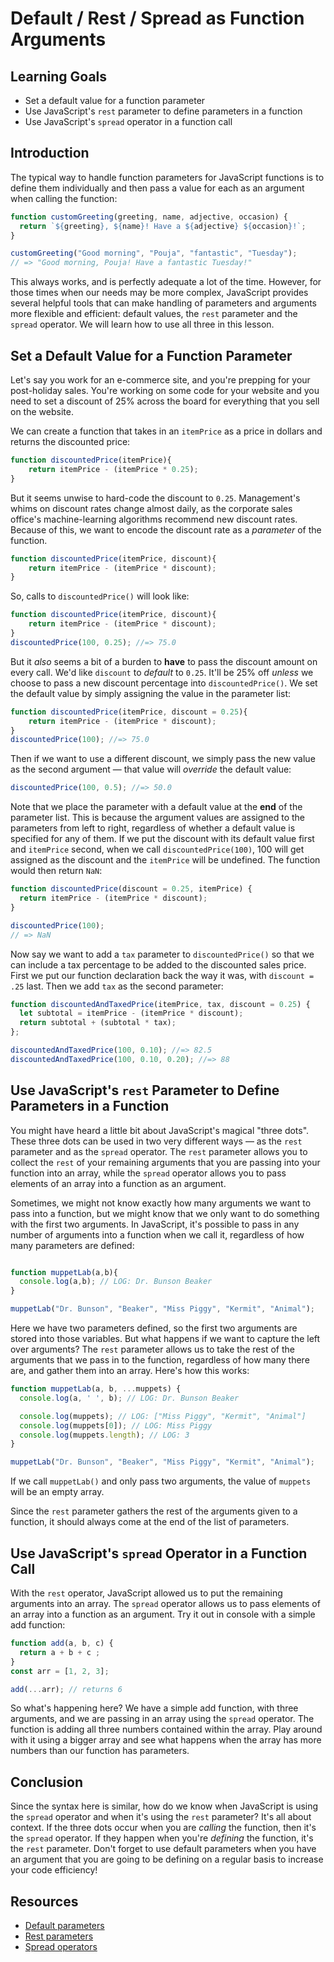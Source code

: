# Default / Rest / Spread as Function Arguments

## Learning Goals

- Set a default value for a function parameter
- Use JavaScript's `rest` parameter to define parameters in a function
- Use JavaScript's `spread` operator in a function call

## Introduction

The typical way to handle function parameters for JavaScript functions is to
define them individually and then pass a value for each as an argument when
calling the function:

```js
function customGreeting(greeting, name, adjective, occasion) {
  return `${greeting}, ${name}! Have a ${adjective} ${occasion}!`;
}

customGreeting("Good morning", "Pouja", "fantastic", "Tuesday");
// => "Good morning, Pouja! Have a fantastic Tuesday!"
```

This always works, and is perfectly adequate a lot of the time. However, for
those times when our needs may be more complex, JavaScript provides several helpful
tools that can make handling of parameters and arguments more flexible
and efficient: default values, the `rest` parameter and the `spread` operator.
We will learn how to use all three in this lesson.

## Set a Default Value for a Function Parameter

Let's say you work for an e-commerce site, and you're prepping for your
post-holiday sales. You're working on some code for your website and you need to
set a discount of 25% across the board for everything that you sell on the
website.

We can create a function that takes in an `itemPrice` as a price in dollars and
returns the discounted price:

```js
function discountedPrice(itemPrice){
    return itemPrice - (itemPrice * 0.25);
}
```

But it seems unwise to hard-code the discount to `0.25`. Management's whims on
discount rates change almost daily, as the corporate sales office's machine-learning
algorithms recommend new discount rates. Because of this, we want to encode the
discount rate as a _parameter_ of the function.

```js
function discountedPrice(itemPrice, discount){
    return itemPrice - (itemPrice * discount);
}
```

So, calls to `discountedPrice()` will look like:

```js
function discountedPrice(itemPrice, discount){
    return itemPrice - (itemPrice * discount);
}
discountedPrice(100, 0.25); //=> 75.0
```

But it _also_ seems a bit of a burden to **have** to pass the discount amount on
every call. We'd like `discount` to _default_ to `0.25`. It'll be 25% off
_unless_ we choose to pass a new discount percentage into `discountedPrice()`. We
set the default value by simply assigning the value in the parameter list:

```js
function discountedPrice(itemPrice, discount = 0.25){
    return itemPrice - (itemPrice * discount);
}
discountedPrice(100); //=> 75.0
```

Then if we want to use a different discount, we simply pass the new value as the
second argument — that value will _override_ the default value:

```js
discountedPrice(100, 0.5); //=> 50.0
```

Note that we place the parameter with a default value at the **end** of the
parameter list. This is because the argument values are assigned to the
parameters from left to right, regardless of whether a default value is
specified for any of them. If we put the discount with its default value first
and `itemPrice` second, when we call `discountedPrice(100)`, 100 will get
assigned as the discount and the `itemPrice` will be undefined. The function
would then return `NaN`:

```js
function discountedPrice(discount = 0.25, itemPrice) {
  return itemPrice - (itemPrice * discount);
}

discountedPrice(100);
// => NaN
```

Now say we want to add a `tax` parameter to `discountedPrice()` so that we can
include a tax percentage to be added to the discounted sales price. First we
put our function declaration back the way it was, with `discount = .25` last.
Then we add `tax` as the second parameter:

```js
function discountedAndTaxedPrice(itemPrice, tax, discount = 0.25) {
  let subtotal = itemPrice - (itemPrice * discount);
  return subtotal + (subtotal * tax);
};

discountedAndTaxedPrice(100, 0.10); //=> 82.5
discountedAndTaxedPrice(100, 0.10, 0.20); //=> 88
```

## Use JavaScript's `rest` Parameter to Define Parameters in a Function

You might have heard a little bit about JavaScript's magical "three dots". These
three dots can be used in two very different ways — as the `rest` parameter and
as the `spread` operator. The `rest` parameter allows you to collect the `rest`
of your remaining arguments that you are passing into your function into an
array, while the `spread` operator allows you to pass elements of an array into
a function as an argument.

Sometimes, we might not know exactly how many arguments we want to pass into a
function, but we might know that we only want to do something with the first two
arguments. In JavaScript, it's possible to pass in any number of arguments into
a function when we call it, regardless of how many parameters are defined:

```js

function muppetLab(a,b){
  console.log(a,b); // LOG: Dr. Bunson Beaker
}

muppetLab("Dr. Bunson", "Beaker", "Miss Piggy", "Kermit", "Animal");
```

Here we have two parameters defined, so the first two arguments are stored into
those variables. But what happens if we want to capture the left over arguments?
The `rest` parameter allows us to take the rest of the arguments that we pass in
to the function, regardless of how many there are, and gather them into an
array. Here's how this works:

```js
function muppetLab(a, b, ...muppets) {
  console.log(a, ' ', b); // LOG: Dr. Bunson Beaker

  console.log(muppets); // LOG: ["Miss Piggy", "Kermit", "Animal"]
  console.log(muppets[0]); // LOG: Miss Piggy
  console.log(muppets.length); // LOG: 3
}

muppetLab("Dr. Bunson", "Beaker", "Miss Piggy", "Kermit", "Animal");
```

If we call `muppetLab()` and only pass two arguments, the value of `muppets`
will be an empty array.

Since the `rest` parameter gathers the rest of the arguments given to a
function, it should always come at the end of the list of parameters.

## Use JavaScript's `spread` Operator in a Function Call

With the `rest` operator, JavaScript allowed us to put the remaining arguments
into an array. The `spread` operator allows us to pass elements of an array into
a function as an argument. Try it out in console with a simple add function:

```js
function add(a, b, c) {
  return a + b + c ;
}
const arr = [1, 2, 3];

add(...arr); // returns 6
```

So what's happening here? We have a simple add function, with three arguments,
and we are passing in an array using the `spread` operator. The function is
adding all three numbers contained within the array. Play around with it using a
bigger array and see what happens when the array has more numbers than our
function has parameters.

## Conclusion

Since the syntax here is similar, how do we know when JavaScript is using the
`spread` operator and when it's using the `rest` parameter? It's all about
context. If the three dots occur when you are _calling_ the function, then it's
the `spread` operator. If they happen when you're _defining_ the function, it's
the `rest` parameter. Don't forget to use default parameters when you have an
argument that you are going to be defining on a regular basis to increase your
code efficiency!

## Resources

- [Default parameters][]
- [Rest parameters][]
- [Spread operators][]

[Default parameters]: https://developer.mozilla.org/en-US/docs/Web/JavaScript/Reference/Functions/Default_parameters
[Rest parameters]: https://developer.mozilla.org/en-US/docs/Web/JavaScript/Reference/Functions/rest_parameters
[Spread operators]: https://developer.mozilla.org/en-US/docs/Web/JavaScript/Reference/Operators/Spread_syntax
